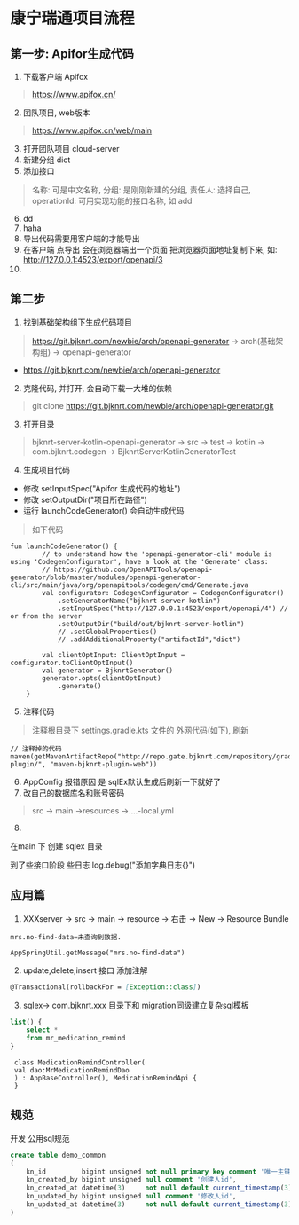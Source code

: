 # 康宁瑞通项目流程

## 第一步: Apifor生成代码
1. 下载客户端 Apifox
> https://www.apifox.cn/
2. 团队项目, web版本
> https://www.apifox.cn/web/main
3. 打开团队项目 cloud-server
4. 新建分组 dict
5. 添加接口
> 名称: 可是中文名称, 分组: 是刚刚新建的分组, 责任人: 选择自己,
> operationId: 可用实现功能的接口名称, 如 add

6. dd
7. haha
8. 导出代码需要用客户端的才能导出
9. 在客户端 点导出 会在浏览器端出一个页面  把浏览器页面地址复制下来, 如: http://127.0.0.1:4523/export/openapi/3
10.
## 第二步
1.  找到基础架构组下生成代码项目
> https://git.bjknrt.com/newbie/arch/openapi-generator  ->
> arch(基础架构组) -> openapi-generator
- https://git.bjknrt.com/newbie/arch/openapi-generator

2. 克隆代码, 并打开, 会自动下载一大堆的依赖
> git clone  https://git.bjknrt.com/newbie/arch/openapi-generator.git

3. 打开目录
> bjknrt-server-kotlin-openapi-generator ->
> src -> test -> kotlin -> com.bjknrt.codegen
> -> BjknrtServerKotlinGeneratorTest

4. 生成项目代码

- 修改 setInputSpec("Apifor 生成代码的地址")
- 修改 setOutputDir("项目所在路径")
- 运行 launchCodeGenerator() 会自动生成代码

> 如下代码
```
fun launchCodeGenerator() {
        // to understand how the 'openapi-generator-cli' module is using 'CodegenConfigurator', have a look at the 'Generate' class:
        // https://github.com/OpenAPITools/openapi-generator/blob/master/modules/openapi-generator-cli/src/main/java/org/openapitools/codegen/cmd/Generate.java
        val configurator: CodegenConfigurator = CodegenConfigurator()
            .setGeneratorName("bjknrt-server-kotlin")
            .setInputSpec("http://127.0.0.1:4523/export/openapi/4") // or from the server
            .setOutputDir("build/out/bjknrt-server-kotlin")
            // .setGlobalProperties()
            // .addAdditionalProperty("artifactId","dict")

        val clientOptInput: ClientOptInput = configurator.toClientOptInput()
        val generator = BjknrtGenerator()
        generator.opts(clientOptInput)
            .generate()
    }
```

5. 注释代码
> 注释根目录下 settings.gradle.kts 文件的 外网代码(如下), 刷新
```
// 注释掉的代码
maven(getMavenArtifactRepo("http://repo.gate.bjknrt.com/repository/gradle-plugin/", "maven-bjknrt-plugin-web"))
```

6. AppConfig 报错原因 是 sqlEx默认生成后刷新一下就好了
7. 改自己的数据库名和账号密码
> src -> main ->resources ->....-local.yml

8. 



在main 下 创建 sqlex 目录





到了些接口阶段
些日志  log.debug("添加字典日志{}")

## 应用篇
1. XXXserver -> src -> main -> resource -> 右击 -> New -> Resource Bundle
```messages.properties
mrs.no-find-data=未查询到数据.
```
```引用
AppSpringUtil.getMessage("mrs.no-find-data")
```
2. update,delete,insert 接口 添加注解
```markdown
@Transactional(rollbackFor = [Exception::class])
```
3. sqlex-> com.bjknrt.xxx 目录下和 migration同级建立复杂sql模板
```sql
list() {
    select *
    from mr_medication_remind
}
```
```
 class MedicationRemindController(
 val dao:MrMedicationRemindDao
 ) : AppBaseController(), MedicationRemindApi {
 }

```
## 规范
开发 公用sql规范
```sql
create table demo_common
(
    kn_id         bigint unsigned not null primary key comment '唯一主键',
    kn_created_by bigint unsigned null comment '创建人id',
    kn_created_at datetime(3)     not null default current_timestamp(3) comment '创建时间',
    kn_updated_by bigint unsigned null comment '修改人id',
    kn_updated_at datetime(3)     not null default current_timestamp(3) on update current_timestamp(3) comment '修改时间'
)
```
